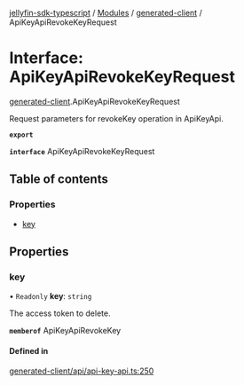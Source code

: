 [jellyfin-sdk-typescript](../README.md) / [Modules](../modules.md) / [generated-client](../modules/generated_client.md) / ApiKeyApiRevokeKeyRequest

# Interface: ApiKeyApiRevokeKeyRequest

[generated-client](../modules/generated_client.md).ApiKeyApiRevokeKeyRequest

Request parameters for revokeKey operation in ApiKeyApi.

**`export`**

**`interface`** ApiKeyApiRevokeKeyRequest

## Table of contents

### Properties

- [key](generated_client.ApiKeyApiRevokeKeyRequest.md#key)

## Properties

### key

• `Readonly` **key**: `string`

The access token to delete.

**`memberof`** ApiKeyApiRevokeKey

#### Defined in

[generated-client/api/api-key-api.ts:250](https://github.com/thornbill/jellyfin-sdk-typescript/blob/46678c1/src/generated-client/api/api-key-api.ts#L250)
